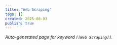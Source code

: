 ```yaml
---
title: "Web Scraping"
tags: []
created: 2025-08-03
publish: true
---
```


_Auto-generated page for keyword `[[Web Scraping]]`._
